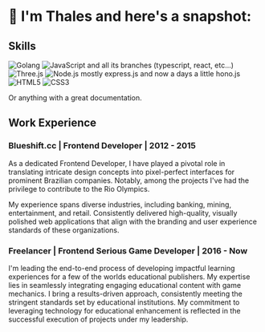# 🚀  I'm Thales and here's a snapshot:

## Skills
![Golang](https://img.shields.io/badge/Go-00ADD8?logo=go&logoColor=white)
![JavaScript](https://img.shields.io/badge/JavaScript-ES6-yellow) and all its branches (typescript, react, etc...)
![Three.js](https://img.shields.io/badge/Three.js-000000?logo=three.js)
![Node.js](https://img.shields.io/badge/Node.js-43853D?logo=node.js&logoColor=white) mostly express.js and now a days a little hono.js
![HTML5](https://img.shields.io/badge/HTML5-E34F26?logo=html5&logoColor=white)
![CSS3](https://img.shields.io/badge/CSS3-1572B6?logo=css3)

Or anything with a great documentation.

## Work Experience

### Blueshift.cc | Frontend Developer | 2012 - 2015

As a dedicated Frontend Developer, I have played a pivotal role in translating intricate design concepts into pixel-perfect interfaces for prominent Brazilian companies. Notably, among the projects I've had the privilege to contribute to the Rio Olympics.

My experience spans diverse industries, including banking, mining, entertainment, and retail. Consistently delivered high-quality, visually polished web applications that align with the branding and user experience standards of these organizations.

### Freelancer | Frontend Serious Game Developer | 2016 - Now

I'm leading the end-to-end process of developing impactful learning experiences for a few of the worlds educational publishers. My expertise lies in seamlessly integrating engaging educational content with game mechanics. I bring a results-driven approach, consistently meeting the stringent standards set by educational institutions. My commitment to leveraging technology for educational enhancement is reflected in the successful execution of projects under my leadership. 

<!-- ## Let's Connect! 🌐

[![LinkedIn](https://img.shields.io/badge/LinkedIn-0077B5?style=for-the-badge&logo=linkedin&logoColor=white)](https://www.linkedin.com/in/yourusername/)

Feel free to explore my repositories, and let's chat about technology, coding, or anything! 
-->


